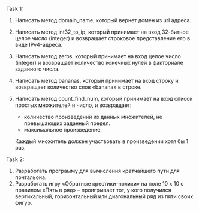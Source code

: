 Task 1:

1) Написать метод domain_name, который вернет домен из url адреса.
2) Написать метод int32_to_ip, который принимает на вход 32-битное целое число (integer) и возвращает строковое представление его в виде IPv4-адреса.
3) Написать метод zeros, который принимает на вход целое число (integer) и возвращает количество конечных нулей в факториале заданного числа.
4) Написать метод bananas, который принимает на вход строку и возвращает количество слов «banana» в строке.
5) Написать метод count_find_num, который принимает на вход список простых множителей и число, и возвращает: 
   - количество произведений из данных множителей, не превышающих заданный предел.
   - максимальное произведение.
   
   Каждый множитель должен участвовать в произведении хотя бы 1 раз.

Task 2:

1. Разработать программу для вычисления кратчайшего пути для почтальона.
2. Разработать игру «Обратные крестики-нолики» на поле 10 x 10 с правилом «Пять в ряд» – проигрывает тот, у кого получился вертикальный, горизонтальный или диагональный ряд из пяти своих фигур.
